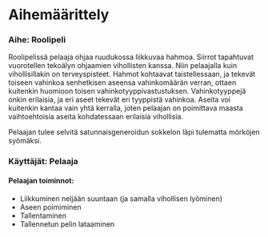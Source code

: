 # Aihemäärittely

### Aihe: Roolipeli
Roolipelissä pelaaja ohjaa ruudukossa liikkuvaa hahmoa. Siirrot tapahtuvat vuorotellen tekoälyn ohjaamien vihollisten kanssa.
Niin pelaajalla kuin vihollisillakin on terveyspisteet. Hahmot kohtaavat taistellessaan, ja tekevät toiseen vahinkoa senhetkisen
aseensa vahinkomäärän verran, ottaen kuitenkin huomioon toisen vahinkotyyppivastustuksen. Vahinkotyyppejä onkin erilaisia,
ja eri aseet tekevät eri tyyppistä vahinkoa. Aseita voi kuitenkin kantaa vain yhtä kerralla, joten pelaajan on poimittava maasta
vaihtoehtoisia aseita kohdatessaan erilaisia vihollisia.

Pelaajan tulee selvitä satunnaisgeneroidun sokkelon läpi tulematta mörköjen syömäksi.

### Käyttäjät: Pelaaja

#### Pelaajan toiminnot:
* Liikkuminen neljään suuntaan (ja samalla vihollisen lyöminen)
* Aseen poimiminen
* Tallentaminen
* Tallennetun pelin lataaminen
